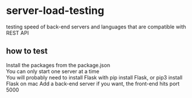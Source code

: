 # server-load-testing
testing speed of back-end servers and languages that are compatible with REST API

## how to test
Install the packages from the package.json    
You can only start one server at a time   
You will probably need to install Flask with pip install Flask, or pip3 install Flask on mac
Add a back-end server if you want, the front-end hits port 5000

